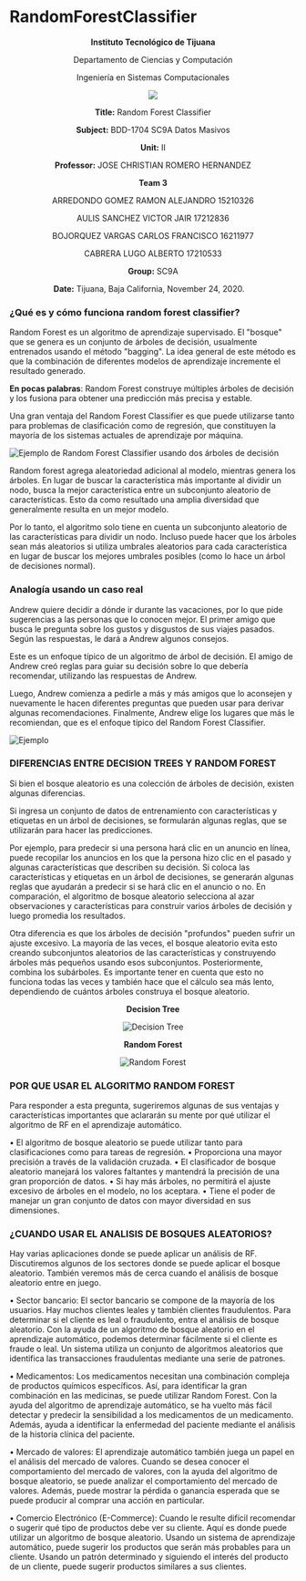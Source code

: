 ﻿# RandomForestClassifier

<div align="center">

**Instituto Tecnológico de Tijuana**

Departamento de Ciencias y Computación

Ingeniería en Sistemas Computacionales
 
 [![](https://upload.wikimedia.org/wikipedia/commons/2/2e/ITT.jpg)](https://upload.wikimedia.org/wikipedia/commons/2/2e/ITT.jpg)

**Title:**
Random Forest Classifier

**Subject:**
BDD-1704 SC9A Datos Masivos

**Unit:**
 II

**Professor:**
JOSE CHRISTIAN ROMERO HERNANDEZ

**Team 3**

ARREDONDO GOMEZ RAMON ALEJANDRO     15210326

AULIS SANCHEZ VICTOR JAIR           17212836

BOJORQUEZ VARGAS CARLOS FRANCISCO   16211977

CABRERA LUGO ALBERTO                17210533 

**Group:**
SC9A

**Date:**
Tijuana, Baja California, November 24, 2020. 
</div>


### ¿Qué es y cómo funciona random forest classifier?
Random Forest es un algoritmo de aprendizaje supervisado. El "bosque" que se genera es un conjunto de árboles de decisión, usualmente entrenados usando el método "bagging". La idea general de este método es que la combinación de diferentes modelos de aprendizaje incremente el resultado generado.

**En pocas palabras**: Random Forest construye múltiples árboles de decisión y los fusiona para obtener una predicción más precisa y estable.

Una gran ventaja del Random Forest Classifier es que puede utilizarse tanto para problemas de clasificación como de regresión, que constituyen la mayoría de los sistemas actuales de aprendizaje por máquina.

![Ejemplo de Random Forest Classifier usando dos árboles de decisión](https://builtin.com/sites/default/files/styles/ckeditor_optimize/public/inline-images/two-tree-random-forest.png "Ejemplo de Random Forest Classifier usando dos árboles de decisión")

Random forest agrega aleatoriedad adicional al modelo, mientras genera los árboles. En lugar de buscar la característica más importante al dividir un nodo, busca la mejor característica entre un subconjunto aleatorio de características. Esto da como resultado una amplia diversidad que generalmente resulta en un mejor modelo.

Por lo tanto, el algoritmo solo tiene en cuenta un subconjunto aleatorio de las características para dividir un nodo. Incluso puede hacer que los árboles sean más aleatorios si utiliza umbrales aleatorios para cada característica en lugar de buscar los mejores umbrales posibles (como lo hace un árbol de decisiones normal).


### Analogía usando un caso real
Andrew quiere decidir a dónde ir durante las vacaciones, por lo que pide sugerencias a las personas que lo conocen mejor. El primer amigo que busca le pregunta sobre los gustos y disgustos de sus viajes pasados. Según las respuestas, le dará a Andrew algunos consejos.

Este es un enfoque típico de un algoritmo de árbol de decisión. El amigo de Andrew creó reglas para guiar su decisión sobre lo que debería recomendar, utilizando las respuestas de Andrew.

Luego, Andrew comienza a pedirle a más y más amigos que lo aconsejen y nuevamente le hacen diferentes preguntas que pueden usar para derivar algunas recomendaciones. Finalmente, Andrew elige los lugares que más le recomiendan, que es el enfoque típico del Random Forest Classifier.

![Ejemplo](https://mlux9brz2apw.i.optimole.com/y1pDtVQ-NL9wTwiU/w:1024/h:581/q:auto/https://kgptalkie.com/wp-content/uploads/2020/08/image-122.png "Ejemplo")


### DIFERENCIAS ENTRE DECISION TREES Y RANDOM FOREST
Si bien el bosque aleatorio es una colección de árboles de decisión, existen algunas diferencias.

Si ingresa un conjunto de datos de entrenamiento con características y etiquetas en un árbol de decisiones, se formularán algunas reglas, que se utilizarán para hacer las predicciones.

Por ejemplo, para predecir si una persona hará clic en un anuncio en línea, puede recopilar los anuncios en los que la persona hizo clic en el pasado y algunas características que describen su decisión. Si coloca las características y etiquetas en un árbol de decisiones, se generarán algunas reglas que ayudarán a predecir si se hará clic en el anuncio o no. En comparación, el algoritmo de bosque aleatorio selecciona al azar observaciones y características para construir varios árboles de decisión y luego promedia los resultados.

Otra diferencia es que los árboles de decisión "profundos" pueden sufrir un ajuste excesivo. La mayoría de las veces, el bosque aleatorio evita esto creando subconjuntos aleatorios de las características y construyendo árboles más pequeños usando esos subconjuntos. Posteriormente, combina los subárboles. Es importante tener en cuenta que esto no funciona todas las veces y también hace que el cálculo sea más lento, dependiendo de cuántos árboles construya el bosque aleatorio.

<div align="center">
  
**Decision Tree**

![Decision Tree](https://miro.medium.com/max/625/1*LMoJmXCsQlciGTEyoSN39g.jpeg "Decision Tree")

**Random Forest**

![Random Forest](https://miro.medium.com/max/625/1*VHDtVaDPNepRglIAv72BFg.jpeg "Random Forest")

</div>

### POR QUE USAR EL ALGORITMO RANDOM FOREST 

Para responder a esta pregunta, sugeriremos algunas de sus ventajas y características importantes que aclararán su mente por qué utilizar el algoritmo de RF en el aprendizaje automático.

•	El algoritmo de bosque aleatorio se puede utilizar tanto para clasificaciones como para tareas de regresión.
•	Proporciona una mayor precisión a través de la validación cruzada.
•	El clasificador de bosque aleatorio manejará los valores faltantes y mantendrá la precisión de una gran proporción de datos.
•	Si hay más árboles, no permitirá el ajuste excesivo de árboles en el modelo, no los aceptara.
•	Tiene el poder de manejar un gran conjunto de datos con mayor diversidad en sus dimensiones.

### ¿CUANDO USAR EL ANALISIS DE BOSQUES ALEATORIOS?

Hay varias aplicaciones donde se puede aplicar un análisis de RF. Discutiremos algunos de los sectores donde se puede aplicar el bosque aleatorio. También veremos más de cerca cuando el análisis de bosque aleatorio entre en juego.

•	Sector bancario: El sector bancario se compone de la mayoría de los usuarios. Hay muchos clientes leales y también clientes fraudulentos. Para determinar si el cliente es leal o fraudulento, entra el análisis de bosque aleatorio. Con la ayuda de un algoritmo de bosque aleatorio en el aprendizaje automático, podemos determinar fácilmente si el cliente es fraude o leal. Un sistema utiliza un conjunto de algoritmos aleatorios que identifica las transacciones fraudulentas mediante una serie de patrones.

•	Medicamentos: Los medicamentos necesitan una combinación compleja de productos químicos específicos. Así, para identificar la gran combinación en las medicinas, se puede utilizar Random Forest. Con la ayuda del algoritmo de aprendizaje automático, se ha vuelto más fácil detectar y predecir la sensibilidad a los medicamentos de un medicamento. Además, ayuda a identificar la enfermedad del paciente mediante el análisis de la historia clínica del paciente.

•	Mercado de valores: El aprendizaje automático también juega un papel en el análisis del mercado de valores. Cuando se desea conocer el comportamiento del mercado de valores, con la ayuda del algoritmo de bosque aleatorio, se puede analizar el comportamiento del mercado de valores. Además, puede mostrar la pérdida o ganancia esperada que se puede producir al comprar una acción en particular.

•	Comercio Electrónico (E-Commerce): Cuando le resulte difícil recomendar o sugerir qué tipo de productos debe ver su cliente. Aquí es donde puede utilizar un algoritmo de bosque aleatorio. Usando un sistema de aprendizaje automático, puede sugerir los productos que serán más probables para un cliente. Usando un patrón determinado y siguiendo el interés del producto de un cliente, puede sugerir productos similares a sus clientes.
